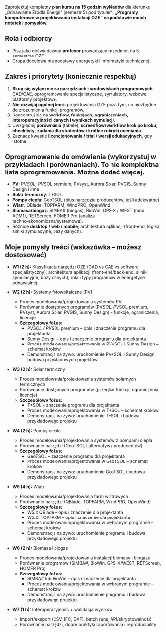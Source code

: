 Zaprojektuj kompletny **plan kursu na 15 godzin wykładów** dla kierunku „Odnawialne Źródła Energii” (semestr 5) pod tytułem: **„Programy komputerowe w projektowaniu instalacji OZE” na podstawie moich notatek i pomysłów.**

## Rola i odbiorcy

* Pisz jako doświadczony **profesor** prowadzący przedmiot na 5. semestrze OZE.
* Grupa docelowa ma podstawy energetyki i informatyki technicznej.

## Zakres i priorytety (koniecznie respektuj)

1. **Skup się wyłącznie na narzędziach i środowiskach programowych**: CAD/CAE, oprogramowanie specjalistyczne, symulatory, webowe platformy projektowe.
2. **Nie rozwijaj ogólnej teorii** projektowania OZE poza tym, co niezbędne do zrozumienia funkcji programów.
3. Koncentruj się na **workflow, funkcjach, ograniczeniach, interoperacyjności danych i wynikach symulacji**.
4. Uwzględnij **porównania** (tabele), **screenflow/workflow krok po kroku**, **checklisty**, **zadania dla studentów** i **krótkie rubryki oceniania**.
5. Zaznacz kwestie **licencjonowania / trial / wersji edukacyjnych**, gdy istotne.

## Oprogramowanie do omówienia (wykorzystuj w przykładach i porównaniach). To nie komplektna lista oprogramowania. Można dodać więcej.

* **PV**: PV*SOL, PV*SOL premium, PVsyst, Aurora Solar, PVGIS, Sunny Design i inne
* **Solar termiczny**: T*SOL.
* **Pompy ciepła**: GeoTSOL (plus narzędzia producentów, jeśli adekwatne).
* **Wiatr**: QBlade, TOPFARM, WindPRO, OpenWind.
* **Biomasa/biogaz**: SIMBA# (biogas), BioWin, GPS‑X / WEST (mod. ADM1), RETScreen, HOMER Pro (analiza techno‑ekonomiczna/systemowa).
* Różnice **desktop / web / mobile**; architektura aplikacji (front‑end, logika, silniki symulacyjne, bazy danych).

## Moje pomysły treści (wskazówka – możesz dostosować)

- **W1 (2 h):** Klasyfikacja narzędzi OZE (CAD vs CAE vs software specjalistyczny); architektura aplikacji (front-end/back-end, silniki symulacyjne, bazy danych); rola i typy programów w energetyce odnawialnej.
- **W2 (2 h):** Systemy fotowoltaiczne (PV)

  - Proces modelowania/projektowania systemów PV
  - Porównanie dostępnych programów (PV*SOL, PV*SOL premium, PVsyst, Aurora Solar, PVGIS, Sunny Design) – funkcje, ograniczenia, licencje
  - **Szczegółowy fokus:**
    - PV*SOL / PV*SOL premium – opis i znaczenie programu dla projektanta
    - Sunny Design – opis i znaczenie programu dla projektanta
    - Proces modelowania/projektowania w PV*SOL i Sunny Design – schemat kroków
    - Demonstracja na żywo: uruchomienie PV*SOL i Sunny Design, budowa przykładowych projektów
- **W3 (2 h):** Solar termiczny

  - Proces modelowania/projektowania systemów solarnych termicznych
  - Porównanie dostępnych programów (przegląd funkcji, ograniczenia, licencje)
  - **Szczegółowy fokus:**
    - T*SOL – znaczenie programu dla projektanta
    - Proces modelowania/projektowania w T*SOL – schemat kroków
    - Demonstracja na żywo: uruchomienie T*SOL i budowa przykładowego projektu
- **W4 (2 h):** Pompy ciepła

  - Proces modelowania/projektowania systemów z pompami ciepła
  - Porównanie narzędzi (GeoTSOL i alternatywy producentów)
  - **Szczegółowy fokus:**
    - GeoTSOL – znaczenie programu dla projektanta
    - Proces modelowania/projektowania w GeoTSOL – schemat kroków
    - Demonstracja na żywo: uruchomienie GeoTSOL i budowa przykładowego projektu
- **W5 (4 h):** Wiatr

  - Proces modelowania/projektowania farm wiatrowych
  - Porównanie narzędzi (QBlade, TOPFARM, WindPRO, OpenWind)
  - **Szczegółowy fokus:**
    - W5.1: QBlade – opis i znaczenie dla projektanta
    - W5.2: TOPFARM – opis i znaczenie dla projektanta
    - Proces modelowania/projektowania w wybranym programie – schemat kroków
    - Demonstracja na żywo: uruchomienie programu i budowa przykładowego projektu
- **W6 (2 h):** Biomasa i biogaz

  - Proces modelowania/projektowania instalacji biomasy i biogazu
  - Porównanie programów (SIMBA#, BioWin, GPS-X/WEST, RETScreen, HOMER Pro)
  - **Szczegółowy fokus:**
    - SIMBA# lub BioWin – opis i znaczenie dla projektanta
    - Proces modelowania/projektowania w wybranym programie – schemat kroków
    - Demonstracja na żywo: uruchomienie programu i budowa przykładowego projektu
- **W7 (1 h):** Interoperacyjność + walidacja wyników

  - Import/eksport (CSV, IFC, DXF), batch runs, API/skryptowalność
  - Porównanie narzędzi, dobre praktyki raportowania i reproducibility
